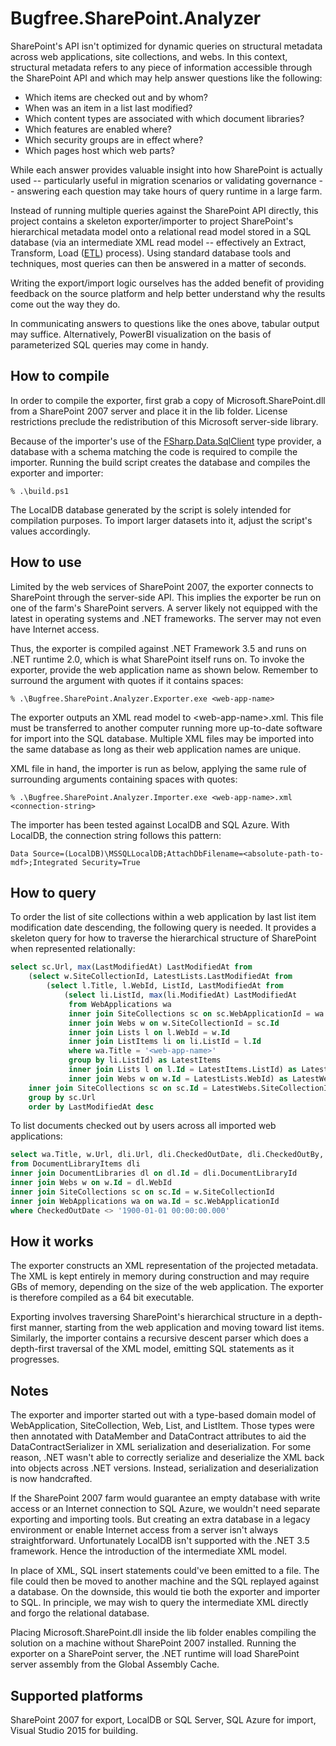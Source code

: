 # Bugfree.SharePoint.Analyzer

SharePoint's API isn't optimized for dynamic queries on
structural metadata across web applications, site collections,
and webs. In this context, structural metadata refers to any
piece of information accessible through the SharePoint API and
which may help answer questions like the following:

  - Which items are checked out and by whom?
  - When was an item in a list last modified?
  - Which content types are associated with which document libraries?
  - Which features are enabled where?
  - Which security groups are in effect where?
  - Which pages host which web parts?

While each answer provides valuable insight into how SharePoint
is actually used -- particularly useful in migration scenarios or
validating governance -- answering each question may take hours
of query runtime in a large farm.

Instead of running multiple queries against the SharePoint API
directly, this project contains a skeleton exporter/importer to
project SharePoint's hierarchical metadata model onto a
relational read model stored in a SQL database (via an intermediate
XML read model -- effectively an Extract, Transform, Load ([ETL](https://en.wikipedia.org/wiki/Extract,_transform,_load))
process). Using standard database tools and techniques, most queries 
can then be answered in a matter of seconds.

Writing the export/import logic ourselves has the added benefit
of providing feedback on the source platform and help better
understand why the results come out the way they do.

In communicating answers to questions like the ones above, tabular 
output may suffice. Alternatively, PowerBI visualization on the 
basis of parameterized SQL queries may come in handy.

## How to compile

In order to compile the exporter, first grab a copy of
Microsoft.SharePoint.dll from a SharePoint 2007 server and place
it in the lib folder. License restrictions preclude the
redistribution of this Microsoft server-side library.

Because of the importer's use of the
[FSharp.Data.SqlClient](http://fsprojects.github.io/FSharp.Data.SqlClient)
type provider, a database with a schema matching the code is
required to compile the importer. Running the build script
creates the database and compiles the exporter and importer:

    % .\build.ps1

The LocalDB database generated by the script is solely intended
for compilation purposes. To import larger datasets into it,
adjust the script's values accordingly.

## How to use

Limited by the web services of SharePoint 2007, the exporter
connects to SharePoint through the server-side API. This implies
the exporter be run on one of the farm's SharePoint servers. A 
server likely not equipped with the latest in operating systems 
and .NET frameworks. The server may not even have Internet access.

Thus, the exporter is compiled against .NET Framework 3.5 and
runs on .NET runtime 2.0, which is what SharePoint itself
runs on. To invoke the exporter, provide the web application 
name as shown below. Remember to surround the argument with
quotes if it contains spaces:

    % .\Bugfree.SharePoint.Analyzer.Exporter.exe <web-app-name>
 
The exporter outputs an XML read model to
&lt;web-app-name&gt;.xml. This file must be transferred to
another computer running more up-to-date software for import into
the SQL database. Multiple XML files may be imported into the
same database as long as their web application names are unique.

XML file in hand, the importer is run as below, applying the same
rule of surrounding arguments containing spaces with quotes:

    % .\Bugfree.SharePoint.Analyzer.Importer.exe <web-app-name>.xml <connection-string>

The importer has been tested against LocalDB and SQL Azure. With
LocalDB, the connection string follows this pattern:

    Data Source=(LocalDB)\MSSQLLocalDB;AttachDbFilename=<absolute-path-to-mdf>;Integrated Security=True

## How to query

To order the list of site collections within a web application by
last list item modification date descending, the following query
is needed. It provides a skeleton query for how to traverse the
hierarchical structure of SharePoint when represented
relationally:

```sql
select sc.Url, max(LastModifiedAt) LastModifiedAt from
    (select w.SiteCollectionId, LatestLists.LastModifiedAt from 
        (select l.Title, l.WebId, ListId, LastModifiedAt from
            (select li.ListId, max(li.ModifiedAt) LastModifiedAt
    	     from WebApplications wa
             inner join SiteCollections sc on sc.WebApplicationId = wa.Id
             inner join Webs w on w.SiteCollectionId = sc.Id
             inner join Lists l on l.WebId = w.Id
             inner join ListItems li on li.ListId = l.Id
             where wa.Title = '<web-app-name>'
             group by li.ListId) as LatestItems
             inner join Lists l on l.Id = LatestItems.ListId) as LatestLists
             inner join Webs w on w.Id = LatestLists.WebId) as LatestWebs
    inner join SiteCollections sc on sc.Id = LatestWebs.SiteCollectionId
    group by sc.Url
    order by LastModifiedAt desc
```

To list documents checked out by users across all imported web applications:

```sql
select wa.Title, w.Url, dli.Url, dli.CheckedOutDate, dli.CheckedOutBy, dli.MajorVersion, dli.MinorVersion
from DocumentLibraryItems dli
inner join DocumentLibraries dl on dl.Id = dli.DocumentLibraryId
inner join Webs w on w.Id = dl.WebId
inner join SiteCollections sc on sc.Id = w.SiteCollectionId
inner join WebApplications wa on wa.Id = sc.WebApplicationId
where CheckedOutDate <> '1900-01-01 00:00:00.000'
```

## How it works

The exporter constructs an XML representation of the projected
metadata. The XML is kept entirely in memory during construction
and may require GBs of memory, depending on the size of the web
application. The exporter is therefore compiled as a 64 bit
executable.

Exporting involves traversing SharePoint's hierarchical structure
in a depth-first manner, starting from the web application and
moving toward list items. Similarly, the importer contains a
recursive descent parser which does a depth-first traversal of
the XML model, emitting SQL statements as it progresses.

## Notes

The exporter and importer started out with a type-based domain
model of WebApplication, SiteCollection, Web, List, and
ListItem. Those types were then annotated with DataMember and
DataContract attributes to aid the DataContractSerializer in
XML serialization and deserialization. For some reason, .NET
wasn't able to correctly serialize and deserialize the XML back
into objects across .NET versions. Instead, serialization and
deserialization is now handcrafted.

If the SharePoint 2007 farm would guarantee an empty database with
write access or an Internet connection to SQL Azure, we wouldn't
need separate exporting and importing tools. But creating an
extra database in a legacy environment or enable Internet access
from a server isn't always straightforward. Unfortunately
LocalDB isn't supported with the .NET 3.5 framework. Hence the
introduction of the intermediate XML model.

In place of XML, SQL insert statements could've been emitted to a
file. The file could then be moved to another machine and the SQL
replayed against a database. On the downside, this would tie both the
exporter and importer to SQL. In principle, we may wish to query the
intermediate XML directly and forgo the relational database.

Placing Microsoft.SharePoint.dll inside the lib folder enables compiling 
the solution on a machine without SharePoint 2007 installed. Running 
the exporter on a SharePoint server, the .NET runtime will load 
SharePoint server assembly from the Global Assembly Cache.

## Supported platforms

SharePoint 2007 for export, LocalDB or SQL Server, SQL Azure for
import, Visual Studio 2015 for building.
